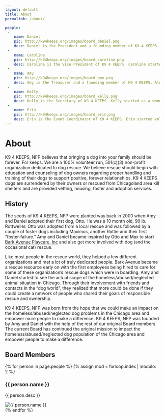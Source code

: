 ```yaml
---
layout: default
title: About
permalink: /about/

people:
 - 
    name: Daniel
    pic: http://k94keeps.org/images/board_daniel.png
    desc: Daniel is the President and a founding member of K9 4 KEEPS. Daniel has been rescuing dogs in need and placing them in quality homes for many years before helping found K9 4 KEEPS. When Daniel isn’t doing rescue work, he is training clients’ dogs in obedience, taking his girl dog Jelly to do animal-assisted therapy work, and training working dogs in protection sport for Windy City Working Dogs, Inc. Daniel’s favorite part of rescue is helping people and dogs have a positive impact on each other’s lives. 
 -
    name: Caroline
    pic: http://k94keeps.org/images/board_caroline.png
    desc: Caroline is the Vice President of K9 4 KEEPS. Caroline started as a volunteer dog walker a few months after K9 4 KEEPS’ launch and has handled many of our dogs as they have gone through training. She became a board member in March of 2013. When Caroline isn’t doing rescue, she is involved in animal-assisted therapy with Louie and protection sport training with Kaiser. Her pit bull, Gypsy (adopted from K9 4 KEEPS) is also deaf, so she has a soft spot for bully breeds and special-needs rescues. Caroline’s favorite part of rescue is walking a dog out of an open-access shelter to freedom. 
 -
    name: Amy
    pic: http://k94keeps.org/images/board_amy.png
    desc: Amy is the Treasurer and a founding member of K9 4 KEEPS. Along with Daniel, Amy has many years of experience rescuing and re-homing dogs. She is our resident “mama dog and puppies” guru, graphic design expert, and the glue that holds K9 4 KEEPS together. When Amy isn’t doing rescue, she is doing animal-assisted therapy work with Jelly Belly Butterfly, snuggling Peace, and running Bark Avenue Playcare. Amy’s favorite part of rescue is seeing a homeless dog become a beloved family member. 
 -
    name: Kelly
    pic: http://k94keeps.org/images/board_kelly.png
    desc: Kelly is the Secretary of K9 4 KEEPS. Kelly started as a wonderful foster mom and volunteers so much of her time to plan fundraising events for our rescue and take beautiful photographs of our adoptable dogs. Kelly became a board member in July of 2014. When Kelly isn’t doing rescue, she is involved in protection sport training with Knox, photography, and social outings around the city. Kelly’s favorite part of rescue is finding great forever homes for all of our awesome dogs. 
 -
    name: Erin
    pic: http://k94keeps.org/images/board_erin.png
    desc: Erin is the Event Coordinator of K9 4 KEEPS. Erin started volunteering as a dog handler at adoption events and works tirelessly to market, plan, and execute fundraising and social events. Erin became a board member in September of 2014. When Erin isn’t doing rescue, she is involved in protection sport training with Mishy, running, and taking Mishy and Rocky for marathon walks followed by marathon couch snuggle sessions. Erin’s favorite part of rescue is being the voice for those who don’t have one. 
---
```

<div class="container">

<h1>About</h1>

K9 4 KEEPS, NFP believes that bringing a dog into your family should be forever. For keeps. We are a 100% volunteer run, 501(c)(3) non-profit organization dedicated to dog rescue. We believe rescue should begin with education and counseling of dog owners regarding proper handling and training of their dogs to support positive, forever relationships. K9 4 KEEPS dogs are surrendered by their owners or rescued from Chicagoland area kill shelters and are provided vetting, housing, foster and adoption services.

<h2>History</h2>

The seeds of K9 4 KEEPS, NFP were planted way back in 2000 when Amy and Daniel adopted their first dog, Otto. He was a 10 month old, 90 lb. Rottweiler. Otto was adopted from a local rescue and was followed by a couple of foster dogs including Maximus, another Rottie and their first “foster‐failure.” Amy and Daniel became inspired by Otto and Max to start [Bark Avenue Playcare, Inc](http://www.barkavenueplaycare.com/) and also get more involved with dog (and the occasional cat) rescue. 

Like most people in the rescue world, they helped a few different organizations and met a lot of truly dedicated people. Bark Avenue became a rescue resource early on with the first employees being hired to care for some of these organization’s rescue dogs which were in boarding. Amy and Daniel started to see the actual scope of the homeless/abused/neglected animal situation in Chicago. Through their involvement with friends and contacts in the “dog world”, they realized that more could be done if they could create a network of people who shared their goals of responsible rescue and ownership. 

K9 4 KEEPS, NFP was born from the hope that we could make an impact on the homeless/abused/neglected dog problems in the Chicago area and empower more people to make a difference. K9 4 KEEPS, NFP was founded by Amy and Daniel with the help of the rest of our original Board members. The current Board has continued the original mission to impact the homeless/abused/neglected dog population of the Chicago area and empower people to make a difference. 

<h2>Board Members</h2>

{% for person in page.people %}
  {% assign mod = forloop.index | modulo: 2 %}
  <div class="row">
    <div class="col-md-7 {% if mod == 0 %}col-md-push-5{% endif %}" >
      <h3>{{ person.name }}</h3>
      <p>{{ person.desc }}</p>
    </div>
    <div class="col-md-5 {% if mod == 0 %}col-md-pull-7{% endif %}">
      <img class="img-responsive center-block" src="{{ person.pic }}" alt="{{ person.name }}" style="max-height: 300px;">
    </div>
  </div>
{% endfor %}
</div><!-- /.container -->

